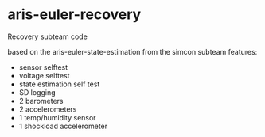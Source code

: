 # aris-euler-recovery
Recovery subteam code

based on the aris-euler-state-estimation from the simcon subteam
features:
  - sensor selftest
  - voltage selftest
  - state estimation self test
  - SD logging
  - 2 barometers
  - 2 accelerometers
  - 1 temp/humidity sensor
  - 1 shockload accelerometer

